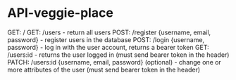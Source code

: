 # API-veggie-place

GET: /
GET: /users - return all users
POST: /register {username, email, password} - register users in the database
POST: /login {username, password} - log in with the user account, returns a bearer token
GET: /users:id - returns the user logged in (must send bearer token in the header)
PATCH: /users:id {username, email, password} (optional) - change one or more attributes of the user (must send bearer token in the header)
